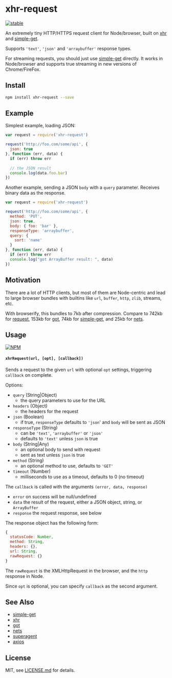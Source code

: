 # xhr-request

[![stable](http://badges.github.io/stability-badges/dist/stable.svg)](http://github.com/badges/stability-badges)

An extremely tiny HTTP/HTTPS request client for Node/browser, built on [xhr](https://www.npmjs.com/package/xhr) and [simple-get](https://www.npmjs.com/package/simple-get). 

Supports `'text'`, `'json'` and `'arraybuffer'` response types.

For streaming requests, you should just use [simple-get](https://www.npmjs.com/package/simple-get) directly. It works in Node/browser and supports true streaming in new versions of Chrome/FireFox.

## Install

```sh
npm install xhr-request --save
```

## Example

Simplest example, loading JSON:

```js
var request = require('xhr-request')

request('http://foo.com/some/api', {
  json: true
}, function (err, data) {
  if (err) throw err
  
  // the JSON result
  console.log(data.foo.bar)
})
```

Another example, sending a JSON `body` with a `query` parameter. Receives binary data as the response.

```js
var request = require('xhr-request')

request('http://foo.com/some/api', {
  method: 'PUT',
  json: true,
  body: { foo: 'bar' },
  responseType: 'arraybuffer',
  query: {
    sort: 'name'
  }
}, function (err, data) {
  if (err) throw err
  console.log("got ArrayBuffer result: ", data)
})
```

## Motivation

There are a lot of HTTP clients, but most of them are Node-centric and lead to large browser bundles with builtins like `url`, `buffer`, `http`, `zlib`, streams, etc. 

With browserify, this bundles to 7kb after compression. Compare to 742kb for [request](https://www.npmjs.com/package/request), 153kb for [got](https://www.npmjs.com/package/got), 74kb for [simple-get](https://www.npmjs.com/package/simple-get), and 25kb for [nets](https://www.npmjs.com/package/nets).

## Usage

[![NPM](https://nodei.co/npm/xhr-request.png)](https://www.npmjs.com/package/xhr-request)

#### `xhrRequest(url, [opt], [callback])`

Sends a request to the given `url` with optional `opt` settings, triggering `callback` on complete.

Options:

- `query` (String|Object)
  - the query parameters to use for the URL
- `headers` (Object)
  - the headers for the request
- `json` (Boolean) 
  - if true, `responseType` defaults to `'json`' and `body` will be sent as JSON
- `responseType` (String)
  - can be `'text'`, `'arraybuffer'` or `'json'`
  - defaults to `'text'` unless `json` is true
- `body` (String|Any)
  - an optional body to send with request
  - sent as text unless `json` is true
- `method` (String)
  - an optional method to use, defaults to `'GET'`
- `timeout` (Number)
  - milliseconds to use as a timeout, defaults to 0 (no timeout)

The `callback` is called with the arguments `(error, data, response)`

- `error` on success will be null/undefined
- `data` the result of the request, either a JSON object, string, or `ArrayBuffer`
- `response` the request response, see below

The response object has the following form:

```js
{
  statusCode: Number,
  method: String,
  headers: {},
  url: String,
  rawRequest: {}
}
```

The `rawRequest` is the XMLHttpRequest in the browser, and the `http` response in Node.

Since `opt` is optional, you can specify `callback` as the second argument.

## See Also

- [simple-get](https://www.npmjs.com/package/simple-get)
- [xhr](https://www.npmjs.com/package/xhr)
- [got](https://www.npmjs.com/package/got)
- [nets](https://www.npmjs.com/package/nets)
- [superagent](https://www.npmjs.com/package/nets)
- [axios](https://www.npmjs.com/package/axios)

## License

MIT, see [LICENSE.md](http://github.com/Jam3/xhr-request/blob/master/LICENSE.md) for details.
